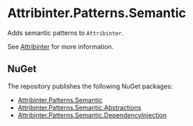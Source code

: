 # Attribinter.Patterns.Semantic

Adds semantic patterns to `Attribinter`.

See [Attribinter](https://www.github.com/Attribinter/Attribinter) for more information.

## NuGet

The repository publishes the following NuGet packages:

* [Attribinter.Patterns.Semantic](https://www.nuget.org/packages/Attribinter.Patterns.Semantic/)
* [Attribinter.Patterns.Semantic.Abstractions](https://www.nuget.org/packages/Attribinter.Patterns.Semantic.Abstractions/)
* [Attribinter.Patterns.Semantic.DependencyInjection](https://www.nuget.org/packages/Attribinter.Patterns.Semantic.DependencyInjection/)